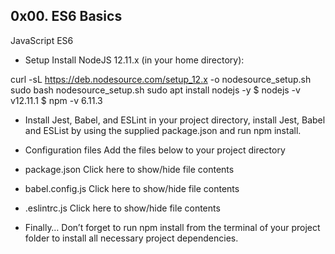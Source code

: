 ## 0x00. ES6 Basics
JavaScript
ES6

* Setup
Install NodeJS 12.11.x
(in your home directory):

curl -sL https://deb.nodesource.com/setup_12.x -o nodesource_setup.sh
sudo bash nodesource_setup.sh
sudo apt install nodejs -y
$ nodejs -v
v12.11.1
$ npm -v
6.11.3
* Install Jest, Babel, and ESLint
in your project directory, install Jest, Babel and ESList by using the supplied package.json and run npm install.

* Configuration files
Add the files below to your project directory

* package.json
Click here to show/hide file contents
* babel.config.js
Click here to show/hide file contents
* .eslintrc.js
Click here to show/hide file contents
* Finally…
Don’t forget to run npm install from the terminal of your project folder to install all necessary project dependencies.
